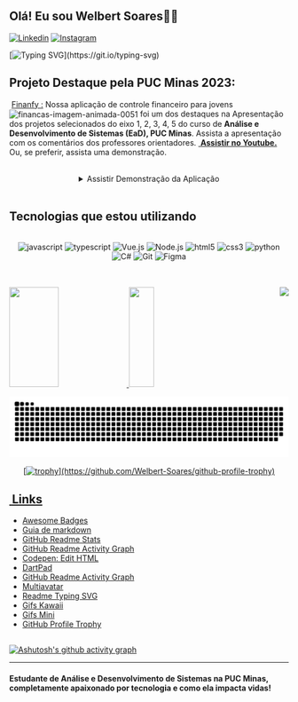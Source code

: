 
## Olá! Eu sou Welbert Soares👋🏼

[![Linkedin](https://img.shields.io/badge/LinkedIn-0077B5?style=for-the-badge&logo=linkedin&logoColor=white)](https://www.linkedin.com/in/welbert-soares-97b098243/)
[![Instagram](https://img.shields.io/badge/Instagram-E4405F?style=for-the-badge&logo=instagram&logoColor=white)](https://www.instagram.com/welbert.soarees/)

<div >

[![Typing SVG](https://readme-typing-svg.demolab.com?font=Arial&weight=1000&pause=1000&color=009CFF&vCenter=true&random=false&width=435&lines=Ol%C3%A1+meu+nome+%C3%A9+Welbert+Soares;Sou+apaixonado+por+tecnologia;+Estou+cursando+ADS+na+PUCMINAS;Venho+aprendendo;tecnologias+front-end+como;JAVASCRIPT%2C+CSS%2C+HTML%2C;+Frameworks+(+Vue%2C+Nuxt)%2C;J%C3%A1+em+Backend;+C%23+com+Entity+Framework;Muito+animado+para+as+futuras;tecnologias!)](https://git.io/typing-svg)

## Projeto Destaque pela PUC Minas 2023:<img src="http://i11.photobucket.com/albums/a168/evelynregly/minigifs/mininews.gif" alt=""> 

</div>



<img src="http://i11.photobucket.com/albums/a168/evelynregly/minigifs/setinhu.gif" alt=""> [Finanfy :](https://youtu.be/h_580a0yRac?t=3474) Nossa aplicação de controle financeiro para jovens <img align="center" src="https://www.imagensanimadas.com/data/media/365/financas-imagem-animada-0051.gif" border="0" alt="financas-imagem-animada-0051" style="with:15px; height: 15px;"/> foi um dos destaques na Apresentação dos projetos selecionados do eixo 1, 2, 3, 4, 5 do curso de **Análise e Desenvolvimento de Sistemas (EaD), PUC Minas**. Assista a apresentação com os comentários dos professores orientadores. <img src="http://i11.photobucket.com/albums/a168/evelynregly/minigifs/mini026.gif" alt="" /><a href="https://youtu.be/h_580a0yRac?t=3474"> **Assistir no Youtube.** </a> Ou, se preferir, assista uma demonstração.

<div align="center" dir="auto"> 
<img src="http://i11.photobucket.com/albums/a168/evelynregly/minigifs/tv.gif" alt="">
 <details>

<summary>Assistir Demonstração da Aplicação</summary>

[desculpe o video não carregou assista  no youtube ](https://youtu.be/h_580a0yRac?t=3474)

### <img src="http://i11.photobucket.com/albums/a168/evelynregly/minigifs/mini092.gif" alt=""> **Obrigado por assistir.** </a>

</details> <img src="http://i11.photobucket.com/albums/a168/evelynregly/minigifs/minisetas.gif" alt="">

 </div>

##

## Tecnologias que estou utilizando


<div align="center" style= "display: inline_block"><br>
    <img aling="center" alt="javascript" src="https://img.shields.io/badge/JavaScript-F7DF1E?style=for-the-badge&logo=javascript&logoColor=black" />
    <img aling="center" alt="typescript" src="https://img.shields.io/badge/typescript-%23007ACC.svg?style=for-the-badge&logo=typescript&logoColor=white" />
    <img aling="center" alt="Vue.js" src="https://img.shields.io/badge/vuejs-%2335495e.svg?style=for-the-badge&logo=vuedotjs&logoColor=%234FC08D" />
    <img aling="center" alt="Node.js" src="https://img.shields.io/badge/node.js-6DA55F?style=for-the-badge&logo=node.js&logoColor=white" />
    <img aling="center" alt="html5" src="https://img.shields.io/badge/HTML5-E34F26?style=for-the-badge&logo=html5&logoColor=white" />
    <img aling="center" alt="css3" src="https://img.shields.io/badge/CSS-239120?&style=for-the-badge&logo=css3&logoColor=white" />
    <img aling="center" alt="python" src="https://img.shields.io/badge/Python-3776AB?style=for-the-badge&logo=python&logoColor=white" />
    <img aling="center" alt="C#" src="https://img.shields.io/badge/C%23-239120?style=for-the-badge&logo=c-sharp&logoColor=white" />
    <img aling="center" alt="Git" src="https://img.shields.io/badge/GIT-E44C30?style=for-the-badge&logo=git&logoColor=white" />
    <img aling="center" alt="Figma" src="https://img.shields.io/badge/figma-%23F24E1E.svg?style=for-the-badge&logo=figma&logoColor=white" />
</div><br>

##

<div>
  <img height="180em" align="right" src="https://user-images.githubusercontent.com/5713670/87202985-820dcb80-c2b6-11ea-9f56-7ec461c497c3.gif" style="max-width: 100%; display: inline-block;" data-target="animated-image.originalImage">
  <a href="https://github.com/Welbert-Soares">
  <img height="180em" width="42%" src="https://github-readme-stats.vercel.app/api?username=Welbert-Soares&show_icons=true&theme=dracula&include_all_commits=true&count_private=true"/>
  <img height="180em" width="30%" src="https://github-readme-stats.vercel.app/api/top-langs/?username=Welbert-Soares&layout=compact&langs_count=7&theme=dracula"/>
 
</div>

![Snake animation](https://github.com/Welbert-Soares/Welbert-Soares/blob/output/github-contribution-grid-snake.svg)

<div align="center" dir="auto"> 

[![trophy](https://github-profile-trophy.vercel.app/?username=Webert-Soares&theme=onedark&column=3&margin-w=15&margin-h=15&no-bg=true&rank=-?)](https://github.com/Welbert-Soares/github-profile-trophy)

 </div>

##

## <img src="http://i11.photobucket.com/albums/a168/evelynregly/minigifs/minibrilho.gif" alt="">  Links
- [Awesome Badges](https://dev.to/envoy_/150-badges-for-github-pnk#contact)
- [Guia de markdown](https://docs.pipz.com/central-de-ajuda/learning-center/guia-basico-de-markdown#open)
- [GitHub Readme Stats](https://github.com/anuraghazra/github-readme-stats)
- [GitHub Readme Activity Graph](https://ashutosh00710.github.io/github-readme-activity-graph/)
- [Codepen: Edit HTML](https://codepen.io/pen/)
- [DartPad](https://dartpad.dev/?)
- [GitHub Readme Activity Graph](https://ashutosh00710.github.io/github-readme-activity-graph/)
- [Multiavatar](https:/https://github.com/DenverCoder1/readme-typing-svg/api.multiavatar.com/)
- [Readme Typing SVG ](https://github.com/DenverCoder1/readme-typing-svg)
- [Gifs Kawaii](https:/https://github.com/DenverCoder1/readme-typing-svg/api.multiavatar.com/)
- [Gifs Mini](http://doacoesdapink.no.comunidades.net/lindos-mini-gifs)
- [GitHub Profile Trophy](https://github.com/ryo-ma/github-profile-trophy#filter-by-titles)

##

[![Ashutosh's github activity graph](https://github-readme-activity-graph.vercel.app/graph?username=Welbert-Soares&bg_color=303030&color=68eee5&line=0091ff&point=61caff&area=true&hide_border=true)](https://github.com/ashutosh00710/github-readme-activity-graph)

----

#### Estudante de Análise e Desenvolvimento de Sistemas na PUC Minas, completamente apaixonado por tecnologia e como ela impacta vidas!
